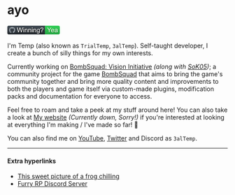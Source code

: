 # ayo
![A very real winning badge, because I'm winning B)](https://raw.githubusercontent.com/3alTemp/3alTemp/main/file/dump/winning-badge.png)


I'm Temp (also known as ``TrialTemp``, ``3alTemp``). Self-taught developer, I create a bunch of silly things for my own interests.

Currently working on [BombSquad: Vision Initiative](https://github.com/BombSquad-Modding) *(along with [SoK05](https://github.com/SoK05))*; a community project for the game [BombSquad](https://github.com/efroemling/ballistica) that aims to bring the game's community together and bring more quality content and improvements to both the players and game itself via custom-made plugins, modification packs and documentation for everyone to access.

Feel free to roam and take a peek at my stuff around here! You can also take a look at [My website](https://trialtemp.com/) *(Currently down, Sorry!)* if you're interested at looking at everything I'm making / I've made so far! 🤠

You can also find me on [YouTube](https://www.youtube.com/channel/UCsyDTX7NIc7VNo60MPIwkSg), [Twitter](https://twitter.com/3alTemp) and Discord as ``3alTemp``.

---

#### Extra hyperlinks
* [This sweet picture of a frog chilling](https://perthzoo.wa.gov.au/PerthZooWebsite/media/PerthZoo/Animals/Banners/Splendid-Tree-Frog_0001.jpg?ext=.jpg)
* [Furry RP Discord Server](https://www.youtube.com/watch?v=dQw4w9WgXcQ)
